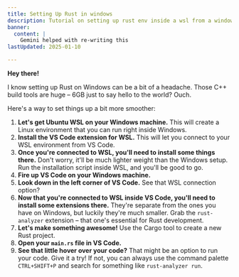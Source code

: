 ```yaml
---
title: Setting Up Rust in windows
description: Tutorial on setting up rust env inside a wsl from a windows host to minimize install
banner:
  content: |
    Gemini helped with re-writing this
lastUpdated: 2025-01-10

---
```



**Hey there!**

I know setting up Rust on Windows can be a bit of a headache.  Those C++ build tools are huge – 6GB just to say hello to the world?  Ouch.

Here's a way to set things up a bit more smoother:

1. **Let's get Ubuntu WSL on your Windows machine.**  This will create a Linux environment that you can run right inside Windows.
2. **Install the VS Code extension for WSL.**  This will let you connect to your WSL environment from VS Code.
3. **Once you're connected to WSL, you'll need to install some things there.**  Don't worry, it'll be much lighter weight than the Windows setup.  Run the installation script inside WSL, and you'll be good to go.
4. **Fire up VS Code on your Windows machine.**
5. **Look down in the left corner of VS Code.**  See that WSL connection option? 
6. **Now that you're connected to WSL inside VS Code, you'll need to install some extensions there.**  They're separate from the ones you have on Windows, but luckily they're much smaller.  Grab the `rust-analyzer` extension – that one's essential for Rust development.
7. **Let's make something awesome!**  Use the Cargo tool to create a new Rust project.
8. **Open your `main.rs` file in VS Code.**
9. **See that little hover  over your code?**  That might be an option to run your code.  Give it a try!  If not, you can always use the command palette `CTRL+SHIFT+P` and search for something like `rust-analyzer run`.


        
